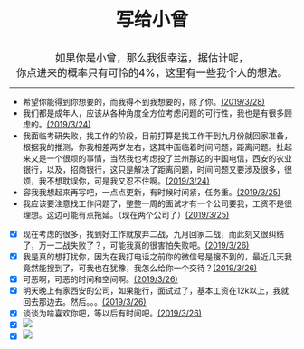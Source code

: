 
<center>
<b>
<font size="6">写给小曾</font>
<br>
</b>

<br>
<br>
<font size="4">如果你是小曾，那么我很幸运，据估计呢，</font>
<br>
<font size="4">你点进来的概率只有可怜的4%，这里有一些我个人的想法。</font>
<br>
</center>

---

* 希望你能得到你想要的，而我得不到我想要的，除了你。[(2019/3/28)]()
* 我们都是成年人，应该从各种角度全方位考虑问题的可行性，我也是有很多顾虑的。[(2019/3/24)]()
* 我面临考研失败，找工作的阶段，目前打算是找工作干到九月份就回家准备，根据我的推测，你我相差两岁左右，这其中面临着时间问题，距离问题。扯起来又是一个很烦的事情，当然我也考虑投了兰州那边的中国电信，西安的农业银行，以及，招商银行，这只是解决了距离问题，时间问题又要涉及很多，很烦，我不想耽误你，可是我又忍不住啊。[(2019/3/24)]()
* 容我我想起来再写吧，一点点更新，有时候时间紧，任务重。[(2019/3/25)]()
* 我应该要注意找工作问题了，整整一周的面试才有一个公司要我，工资不是很理想。这边可能有点拖延。（现在两个公司了）[(2019/3/25)]()

- [x] 现在考虑的很多，找到好工作就放弃二战，九月回家二战，而此刻又很纠结了，万一二战失败了？，可能我真的很害怕失败吧。[(2019/3/26)]()
- [x] 我是真的想打扰你，因为在我打电话之前你的微信号是搜不到的，最近几天我竟然能搜到了，可我也在犹豫，我怎么给你一个交待？[(2019/3/26)]()
- [x] 可恶啊，可恶的时间和空间啊。[(2019/3/26)]()
- [x] 明天晚上有家西安的公司，如果能行，面试过了，基本工资在12k以上，我就回去那边去。然后。。。[(2019/3/26)]()
- [x] 谈谈为啥喜欢你吧，等以后有时间吧。[(2019/3/26)]()
- [x] ![](http://i1.bvimg.com/681250/05f4ce8fd199b266.jpg)
- [x] ![](//https://s2.ax1x.com/2019/03/27/AaWcE8.jpg)
